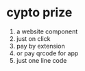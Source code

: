 # cypto prize

1. a website component
2. just on click
3. pay by extension
4. or pay qrcode for app
5. just one line code
